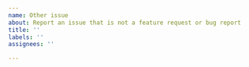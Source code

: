 ```yaml
---
name: Other issue
about: Report an issue that is not a feature request or bug report
title: ''
labels: ''
assignees: ''

---
```




